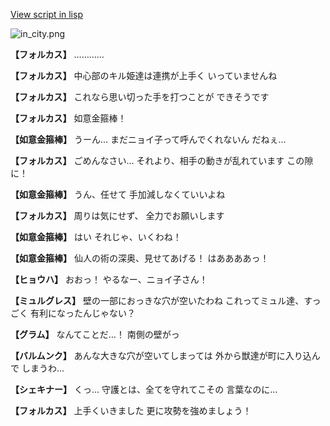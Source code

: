 [View script in lisp](../scripts/210101083.txt)

![in_city.png](../images/backgrounds/in_city.png)

**【フォルカス】**
…………

**【フォルカス】**
中心部のキル姫達は連携が上手く
いっていませんね

**【フォルカス】**
これなら思い切った手を打つことが
できそうです

**【フォルカス】**
如意金箍棒！

**【如意金箍棒】**
うーん…
まだニョイ子って呼んでくれないん
だねぇ…

**【フォルカス】**
ごめんなさい…
それより、相手の動きが乱れています
この隙に！

**【如意金箍棒】**
うん、任せて
手加減しなくていいよね

**【フォルカス】**
周りは気にせず、
全力でお願いします

**【如意金箍棒】**
はい
それじゃ、いくわね！

**【如意金箍棒】**
仙人の術の深奥、見せてあげる！
はああああっ！

**【ヒョウハ】**
おおっ！
やるなー、ニョイ子さん！

**【ミュルグレス】**
壁の一部におっきな穴が空いたわね
これってミュル達、すっごく
有利になったんじゃない？

**【グラム】**
なんてことだ…！
南側の壁がっ

**【バルムンク】**
あんな大きな穴が空いてしまっては
外から獣達が町に入り込んで
しまうわ…

**【シェキナー】**
くっ…
守護とは、全てを守れてこその
言葉なのに…

**【フォルカス】**
上手くいきました
更に攻勢を強めましょう！